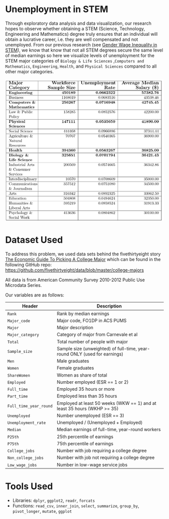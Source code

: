 # Unemployment in STEM

Through exploratory data analysis and data visualization, our research hopes to observe whether obtaining a STEM (Science, Technology, Engineering and Mathematics) degree truly ensures that an individual will obtain a lucrative career, i.e. they are well compensated and not unemployed. From our previous research (see [Gender Wage Inequality in STEM](https://github.com/lgibson7/Gender-Wage-Inequality-in-STEM)), we know that know that not all STEM degrees secure the same level of median earnings so here we visualize levels of unemployment for the STEM major categories of  `Biology & Life Sciences` ,`Computers and Mathematics`, `Engineering`, `Health`, and `Physical Sciences` compared to all other major categories.

![](table1_loaded.jpg)


# Dataset Used

To address this problem, we used data sets behind the fivethirtyeight story [The Economic Guide To Picking A College Major](https://fivethirtyeight.com/features/the-economic-guide-to-picking-a-college-major/) which can be found in the following GitHub repo: https://github.com/fivethirtyeight/data/blob/master/college-majors

All data is from American Community Survey 2010-2012 Public Use Microdata Series.

Our variables are as follows:


Header | Description
---|---------
`Rank` | Rank by median earnings
`Major_code` | Major code, FO1DP in ACS PUMS
`Major` | Major description
`Major_category` | Category of major from Carnevale et al
`Total` | Total number of people with major
`Sample_size` | Sample size (unweighted) of full-time, year-round ONLY (used for earnings)
`Men` | Male graduates
`Women` | Female graduates
`ShareWomen` | Women as share of total
`Employed` | Number employed (ESR == 1 or 2)
`Full_time` | Employed 35 hours or more
`Part_time` | Employed less than 35 hours
`Full_time_year_round` | Employed at least 50 weeks (WKW == 1) and at least 35 hours (WKHP >= 35)
`Unemployed` | Number unemployed (ESR == 3)
`Unemployment_rate` | Unemployed / (Unemployed + Employed)
`Median` | Median earnings of full-time, year-round workers
`P25th` | 25th percentile of earnings
`P75th` | 75th percentile of earnings
`College_jobs` | Number with job requiring a college degree
`Non_college_jobs` | Number with job not requiring a college degree
`Low_wage_jobs` | Number in low-wage service jobs

# Tools Used

* Libraries: `dplyr`, `ggplot2`, `readr`, `forcats`
* Functions: `read_csv`, `inner_join`, `select`, `summarize`, `group_by`, `pivot_longer`, `mutate`, `ggplot`
